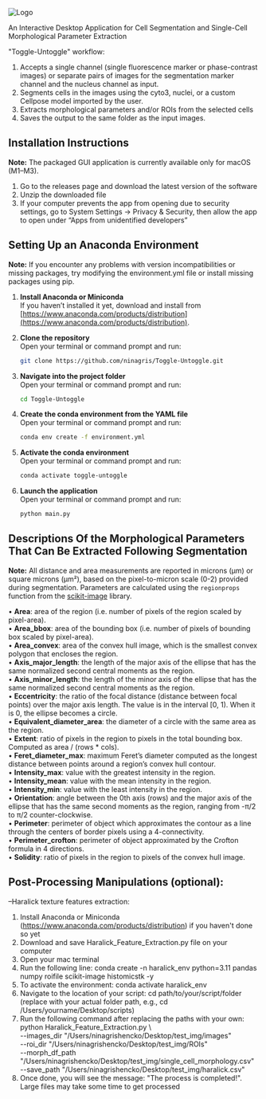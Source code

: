 ![Logo](https://github.com/ninagris/Toggle-Untoggle/blob/main/icons/logo.png)

An Interactive Desktop Application for Cell Segmentation and Single-Cell Morphological Parameter Extraction

"Toggle-Untoggle" workflow:

1. Accepts a single channel (single fluorescence marker or phase-contrast images) or separate pairs of images for the segmentation marker channel and the nucleus channel as input.
2. Segments cells in the images using the cyto3, nuclei, or a custom Cellpose model imported by the user.
3. Extracts morphological parameters and/or ROIs from the selected cells
4. Saves the output to the same folder as the input images. 

## Installation Instructions

**Note:** The packaged GUI application is currently available only for macOS (M1–M3).

1. Go to the releases page and download the latest version of the software
2. Unzip the downloaded file
3. If your computer prevents the app from opening due to security settings, go to System Settings → Privacy & Security, then allow the app to open under “Apps from unidentified developers”

## Setting Up an Anaconda Environment

**Note:** If you encounter any problems with version incompatibilities or missing packages, try modifying the environment.yml file or install missing packages using pip.

1. **Install Anaconda or Miniconda**  
   If you haven’t installed it yet, download and install from  
   [https://www.anaconda.com/products/distribution](https://www.anaconda.com/products/distribution).
   
2. **Clone the repository**  
   Open your terminal or command prompt and run:  
   ```bash
   git clone https://github.com/ninagris/Toggle-Untoggle.git

3. **Navigate into the project folder**  
   Open your terminal or command prompt and run:  
   ```bash
   cd Toggle-Untoggle

4. **Create the conda environment from the YAML file**  
   Open your terminal or command prompt and run:  
   ```bash
   conda env create -f environment.yml

5. **Activate the conda environment**  
   Open your terminal or command prompt and run:  
   ```bash
   conda activate toggle-untoggle

6. **Launch the application**  
   Open your terminal or command prompt and run:  
   ```bash
   python main.py

## Descriptions Of the Morphological Parameters That Can Be Extracted Following Segmentation

**Note:** All distance and area measurements are reported in microns (µm) or square microns (µm²), based on the pixel-to-micron scale (0-2) provided during segmentation. Parameters are calculated using the `regionprops` function from the [scikit-image](https://scikit-image.org/docs/0.24.x/api/skimage.measure.html#skimage.measure.regionprops) library.

• **Area**: area of the region (i.e. number of pixels of the region scaled by pixel-area).  
• **Area_bbox**: area of the bounding box (i.e. number of pixels of bounding box scaled by pixel-area).  
• **Area_convex**: area of the convex hull image, which is the smallest convex polygon that encloses the region.  
• **Axis_major_length**: the length of the major axis of the ellipse that has the same normalized second central moments as the region.  
• **Axis_minor_length**: the length of the minor axis of the ellipse that has the same normalized second central moments as the region.  
• **Eccentricity**: the ratio of the focal distance (distance between focal points) over the major axis length. The value is in the interval [0, 1). When it is 0, the ellipse becomes a circle.  
• **Equivalent_diameter_area**: the diameter of a circle with the same area as the region.  
• **Extent**: ratio of pixels in the region to pixels in the total bounding box. Computed as area / (rows * cols).  
• **Feret_diameter_max**: maximum Feret’s diameter computed as the longest distance between points around a region’s convex hull contour.  
• **Intensity_max**: value with the greatest intensity in the region.  
• **Intensity_mean**: value with the mean intensity in the region.  
• **Intensity_min**: value with the least intensity in the region.  
• **Orientation**: angle between the 0th axis (rows) and the major axis of the ellipse that has the same second moments as the region, ranging from -π/2 to π/2 counter-clockwise.  
• **Perimeter**: perimeter of object which approximates the contour as a line through the centers of border pixels using a 4-connectivity.  
• **Perimeter_crofton**: perimeter of object approximated by the Crofton formula in 4 directions.  
• **Solidity**: ratio of pixels in the region to pixels of the convex hull image.

## Post-Processing Manipulations (optional):

–Haralick texture features extraction:
1. Install Anaconda or Miniconda (https://www.anaconda.com/products/distribution) if you haven't done so yet
2. Download and save Haralick_Feature_Extraction.py file on your computer
3. Open your mac terminal
4. Run the following line: conda create -n haralick_env python=3.11 pandas numpy roifile scikit-image histomicstk -y
5. To activate the environment: conda activate haralick_env
6. Navigate to the location of your script: cd path/to/your/script/folder (replace with your actual folder path, e.g., cd /Users/yourname/Desktop/scripts)
7. Run the following command after replacing the paths with your own: python Haralick_Feature_Extraction.py \                  
  --images_dir "/Users/ninagrishencko/Desktop/test_img/images" \
  --roi_dir "/Users/ninagrishencko/Desktop/test_img/ROIs" \
  --morph_df_path "/Users/ninagrishencko/Desktop/test_img/single_cell_morphology.csv" \
  --save_path "/Users/ninagrishencko/Desktop/test_img/haralick.csv"
8. Once done, you will see the message: "The process is completed!". Large files may take some time to get processed



